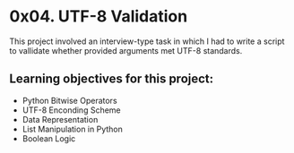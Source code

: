 # 0x04. UTF-8 Validation
This project involved an interview-type task in which I had to write a script to vallidate whether provided arguments met UTF-8 standards.

## Learning objectives for this project:
- Python Bitwise Operators
- UTF-8 Enconding Scheme
- Data Representation
- List Manipulation in Python
- Boolean Logic
